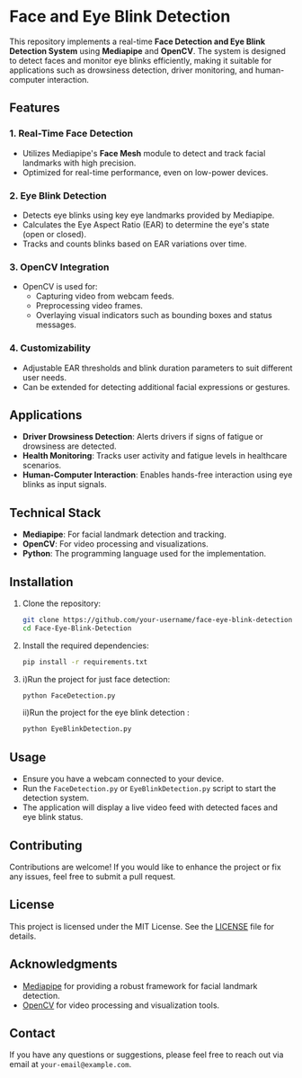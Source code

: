 # Face and Eye Blink Detection

This repository implements a real-time **Face Detection and Eye Blink Detection System** using **Mediapipe** and **OpenCV**. The system is designed to detect faces and monitor eye blinks efficiently, making it suitable for applications such as drowsiness detection, driver monitoring, and human-computer interaction.

## Features

### 1. Real-Time Face Detection
- Utilizes Mediapipe's **Face Mesh** module to detect and track facial landmarks with high precision.
- Optimized for real-time performance, even on low-power devices.

### 2. Eye Blink Detection
- Detects eye blinks using key eye landmarks provided by Mediapipe.
- Calculates the Eye Aspect Ratio (EAR) to determine the eye's state (open or closed).
- Tracks and counts blinks based on EAR variations over time.

### 3. OpenCV Integration
- OpenCV is used for:
  - Capturing video from webcam feeds.
  - Preprocessing video frames.
  - Overlaying visual indicators such as bounding boxes and status messages.

### 4. Customizability
- Adjustable EAR thresholds and blink duration parameters to suit different user needs.
- Can be extended for detecting additional facial expressions or gestures.

## Applications
- **Driver Drowsiness Detection**: Alerts drivers if signs of fatigue or drowsiness are detected.
- **Health Monitoring**: Tracks user activity and fatigue levels in healthcare scenarios.
- **Human-Computer Interaction**: Enables hands-free interaction using eye blinks as input signals.

## Technical Stack
- **Mediapipe**: For facial landmark detection and tracking.
- **OpenCV**: For video processing and visualizations.
- **Python**: The programming language used for the implementation.

## Installation

1. Clone the repository:
   ```bash
   git clone https://github.com/your-username/face-eye-blink-detection.git
   cd Face-Eye-Blink-Detection
   ```

2. Install the required dependencies:
   ```bash
   pip install -r requirements.txt
   ```

3. i)Run the project for just face detection:
   ```bash
   python FaceDetection.py
   ```
   ii)Run the project for the eye blink detection :
   ```bash
   python EyeBlinkDetection.py
   ```

## Usage
- Ensure you have a webcam connected to your device.
- Run the `FaceDetection.py` or `EyeBlinkDetection.py` script to start the detection system.
- The application will display a live video feed with detected faces and eye blink status.

## Contributing
Contributions are welcome! If you would like to enhance the project or fix any issues, feel free to submit a pull request.

## License
This project is licensed under the MIT License. See the [LICENSE](LICENSE) file for details.

## Acknowledgments
- [Mediapipe](https://mediapipe.dev) for providing a robust framework for facial landmark detection.
- [OpenCV](https://opencv.org) for video processing and visualization tools.

## Contact
If you have any questions or suggestions, please feel free to reach out via email at `your-email@example.com`.
